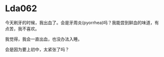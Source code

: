 # Lda062

今天刷牙的时候，我出血了。会是牙周炎(pyorrhea)吗？我能尝到鲜血的味道，有点苦，我不喜欢。



我觉得，我会一直出血，也没办法入睡。



会是因为要上初中，太紧张了吗？
